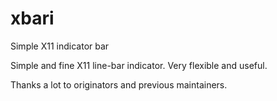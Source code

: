 # xbari
Simple X11 indicator bar

Simple and fine X11 line-bar indicator. Very flexible and useful.

Thanks a lot to originators and previous maintainers.
